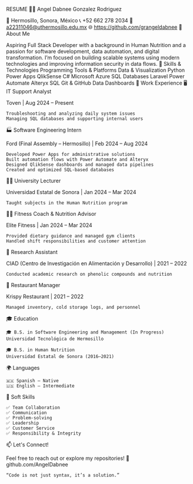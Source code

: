 RESUME
👨‍💻 Angel Dabnee Gonzalez Rodriguez

📍 Hermosillo, Sonora, México
📞 +52 662 278 2034
📧 a22311046@uthermosillo.edu.mx
🌐 https://github.com/grangeldabnee
🚀 About Me

Aspiring Full Stack Developer with a background in Human Nutrition and a passion for software development, data automation, and digital transformation. I’m focused on building scalable systems using modern technologies and improving information security in data flows.
🧠 Skills & Technologies
Programming 	Tools & Platforms 	Data & Visualization
Python 	Power Apps 	QlikSense
C# 	Microsoft Azure 	SQL Databases
Laravel 	Power Automate 	Alteryx
SQL 	Git & GitHub 	Data Dashboards
💼 Work Experience
🖥️ IT Support Analyst

Toven | Aug 2024 – Present

    Troubleshooting and analyzing daily system issues
    Managing SQL databases and supporting internal users

🏭 Software Engineering Intern

Ford (Final Assembly – Hermosillo) | Feb 2024 – Aug 2024

    Developed Power Apps for administrative solutions
    Built automation flows with Power Automate and Alteryx
    Designed QlikSense dashboards and managed data pipelines
    Created and optimized SQL-based databases

👨‍🏫 University Lecturer

Universidad Estatal de Sonora | Jan 2024 – Mar 2024

    Taught subjects in the Human Nutrition program

🏋️‍♂️ Fitness Coach & Nutrition Advisor

Elite Fitness | Jan 2024 – Mar 2024

    Provided dietary guidance and managed gym clients
    Handled shift responsibilities and customer attention

🔬 Research Assistant

CIAD (Centro de Investigación en Alimentación y Desarrollo) | 2021 – 2022

    Conducted academic research on phenolic compounds and nutrition

🍴 Restaurant Manager

Krispy Restaurant | 2021 – 2022

    Managed inventory, cold storage logs, and personnel

🎓 Education

    🎓 B.S. in Software Engineering and Management (In Progress)
    Universidad Tecnológica de Hermosillo

    🎓 B.S. in Human Nutrition
    Universidad Estatal de Sonora (2016–2021)

🌍 Languages

    🇲🇽 Spanish – Native
    🇺🇸 English – Intermediate

🧩 Soft Skills

    ✅ Team Collaboration
    ✅ Communication
    ✅ Problem-solving
    ✅ Leadership
    ✅ Customer Service
    ✅ Responsibility & Integrity

📫 Let's Connect!

Feel free to reach out or explore my repositories!
🔗 github.com/AngelDabnee

    “Code is not just syntax, it’s a solution.”

